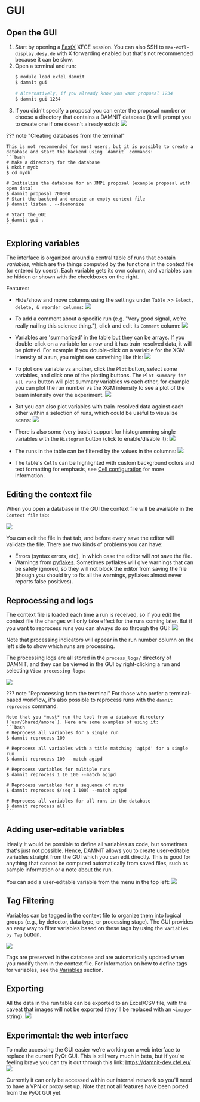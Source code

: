 # GUI

## Open the GUI
1. Start by opening a [FastX](https://max-exfl-display.desy.de:3389) XFCE
   session. You can also SSH to `max-exfl-display.desy.de` with X forwarding
   enabled but that's not recommended because it can be slow.
2. Open a terminal and run:
   ```bash
   $ module load exfel damnit
   $ damnit gui

   # Alternatively, if you already know you want proposal 1234
   $ damnit gui 1234
   ```
3. If you didn't specify a proposal you can enter the proposal number or choose
   a directory that contains a DAMNIT database (it will prompt you to create one
   if one doesn't already exist):
   ![](static/damnit-open-by-proposal.gif)

??? note "Creating databases from the terminal"

    This is not recommended for most users, but it is possible to create a
    database and start the backend using `damnit` commands:
    ```bash
    # Make a directory for the database
    $ mkdir mydb
    $ cd mydb

    # Initialize the database for an XMPL proposal (example proposal with open data)
    $ damnit proposal 700000
    # Start the backend and create an empty context file
    $ damnit listen . --daemonize

    # Start the GUI
    $ damnit gui .
    ```

## Exploring variables
The interface is organized around a central table of runs that contain
*variables*, which are the things computed by the functions in the context file
(or entered by users). Each variable gets its own column, and variables can be
hidden or shown with the checkboxes on the right.

Features:

- Hide/show and move columns using the settings under `Table` >> `Select, delete, &
  reorder columns`:
  ![](static/columns.gif)

- To add a comment about a specific run (e.g. "Very good signal, we're really
  nailing this science thing."), click and edit its `Comment` column:
  ![](static/comments.gif)

- Variables are 'summarized' in the table but they can be arrays. If you
  double-click on a variable for a row and it has train-resolved data, it will
  be plotted. For example if you double-click on a variable for the XGM
  intensity of a run, you might see something like this:
  ![](static/inspect-arrays.png)

- To plot one variable vs another, click the `Plot` button, select some
  variables, and click one of the plotting buttons. The `Plot summary for all
  runs` button will plot summary variables vs each other, for example you can
  plot the run number vs the XGM intensity to see a plot of the beam intensity
  over the experiment.
  ![](static/plot-summaries.gif)

- But you can also plot variables with train-resolved data against each other
  within a selection of runs, which could be useful to visualize scans:
  ![](static/plot-for-selected-runs.gif)

- There is also some (very basic) support for histogramming single variables
  with the `Histogram` button (click to enable/disable it):
  ![](static/histogramming.gif)

- The runs in the table can be filtered by the values in the columns:
  ![](static/filtering.gif)

- The table's `Cells` can be highlighted with custom background colors and text
  formatting for emphasis, see [Cell configuration](backend.md#cell) for more
  information.

## Editing the context file
When you open a database in the GUI the context file will be available in the
`Context file` tab:

![](static/editor.gif)

You can edit the file in that tab, and before every save the editor will
validate the file. There are two kinds of problems you can have:

- Errors (syntax errors, etc), in which case the editor will *not* save the file.
- Warnings from [pyflakes](https://pypi.org/project/pyflakes/). Sometimes
  pyflakes will give warnings that can be safely ignored, so they will not block
  the editor from saving the file (though you should try to fix all the
  warnings, pyflakes almost never reports false positives).


## Reprocessing and logs
The context file is loaded each time a run is received, so if you edit the
context file the changes will only take effect for the runs coming later. But if
you want to reprocess runs you can always do so through the GUI:
![](static/reprocess.gif)

Note that processing indicators will appear in the run number column on the left
side to show which runs are processing.

The processing logs are all stored in the `process_logs/` directory of DAMNIT,
and they can be viewed in the GUI by right-clicking a run and selecting `View
processing logs`:

![](static/logs.png)

??? note "Reprocessing from the terminal"
    For those who prefer a terminal-based workflow, it's also possible to
    reprocess runs with the `damnit reprocess` command.

    Note that you *must* run the tool from a database directory
    (`usr/Shared/amore`). Here are some examples of using it:
    ```bash
    # Reprocess all variables for a single run
    $ damnit reprocess 100

    # Reprocess all variables with a title matching 'agipd' for a single run
    $ damnit reprocess 100 --match agipd

    # Reprocess variables for multiple runs
    $ damnit reprocess 1 10 100 --match agipd

    # Reprocess variables for a sequence of runs
    $ damnit reprocess $(seq 1 100) --match agipd

    # Reprocess all variables for all runs in the database
    $ damnit reprocess all
    ```

## Adding user-editable variables
Ideally it would be possible to define all variables as code, but sometimes
that's just not possible. Hence, DAMNIT allows you to create user-editable
variables straight from the GUI which you can edit directly. This is good for
anything that cannot be computed automatically from saved files, such as sample
information or a note about the run.

You can add a user-editable variable from the menu in the top left:
![](static/user-editable-variables.gif)

## Tag Filtering
Variables can be tagged in the context file to organize them into logical groups
(e.g., by detector, data type, or processing stage). The GUI provides an easy
way to filter variables based on these tags by using the `Variables by Tag`
button.

![](static/tags.gif)

Tags are preserved in the database and are automatically updated when you modify
them in the context file. For information on how to define tags for variables,
see the [Variables](backend.md#variables) section.

## Exporting
All the data in the run table can be exported to an Excel/CSV file, with the
caveat that images will not be exported (they'll be replaced with an `<image>`
string):
![](static/export.gif)

## Experimental: the web interface
To make accessing the GUI easier we're working on a web interface to replace the
current PyQt GUI. This is still very much in beta, but if you're feeling brave
you can try it out through this link: https://damnit-dev.xfel.eu/
![](static/damnit-web.png)

Currently it can only be accessed within our internal network so you'll need to
have a VPN or proxy set up. Note that not all features have been ported from the
PyQt GUI yet.

